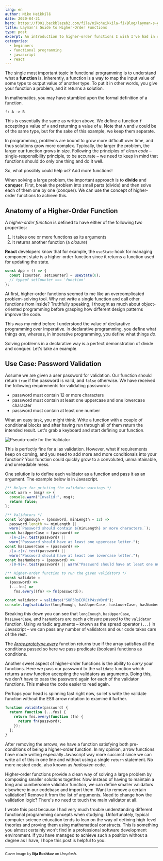 ```yaml
---
lang: en
author: Niko Heikkilä
date: 2020-04-21
hero: https://f001.backblazeb2.com/file/nikoheikkila-fi/Blog/layman-s-guide-to-higher-order-functions.jpg
title: Layman's Guide to Higher-Order Functions
type: post
excerpt: An introduction to higher-order functions I wish I've had in school.
categories:
  - beginners
  - functional programming
  - javascript
  - react
---
```


The single most important topic in functional programming is to understand what a **function** is. Inherently, a function is a way to map the input value of some type to output value of another type. To put it in other words, you give your function a problem, and it returns a solution.

In mathematics, you may have stumbled upon the formal definition of a function.

```plain
f: A -> B
```

This is essentially the same as written above. We define a function `f` accepting a value of `A` and returning a value of `B`. Note that `A` and `B` could be of the same type, but for the sake of this example, we keep them separate.

In programming, problems are bound to grow more difficult over time, and thus solutions grow more complex. Typically, the larger the problem, the larger our function grows in size. Following the principles of _clean code_ – single-responsibility principle, to be accurate – we need to keep in mind that functions should do only one thing and do it well.

So, what possibly could help us? Add more functions!

When solving a large problem, the important approach is to **divide** and **conquer**. First, break the problem into small parts (divide) and then solve each of them one by one (conquer). We can use the concept of higher-order functions to achieve this.

## Anatomy of a Higher-Order Function

A _higher-order function_ is defined to have either of the following two properties:

1. It takes one or more functions as its arguments
2. It returns another function (a _closure_)

**React** developers know that for example, the `useState` hook for managing component state is a higher-order function since it returns a function used for updating the state.

```js
const App = () => {
  const [counter, setCounter] = useState(0);
  // typeof setCounter === 'function'
};
```

At first, higher-order functions seemed to me like an overcomplicated problem-solving tool. Why not write a single function and call other functions from inside? Truthfully speaking, I thought as much about object-oriented programming before grasping how different design patterns improve the code.

This was my mind before I understood the value of declarative programming over imperative. In declarative programming, you define what things _are_, whereas, in imperative programming, you define what things _do_.

Solving problems in a declarative way is a perfect demonstration of divide and conquer. Let's take an example.

## Use Case: Password Validation

Assume we are given a user password for validation. Our function should return `true` if the password is valid, and `false` otherwise. We have received the following requirements for validating passwords:

- password must contain 12 or more characters
- password must contain at least one uppercase and one lowercase character
- password must contain at least one number

What an easy task, you might think. Write a function with a couple of conditional blocks and after having run through all of them return the intended result. Let's grab a keyboard and start defining our function.

![Pseudo-code for the Validator](https://f001.backblazeb2.com/file/nikoheikkila-fi/Blog/validator.png)

This is perfectly fine for a lax validation. However, what if requirements keep on coming, and you need to add more and more conditionals into your function? Your function could quickly grow to a convoluted, unmaintainable, and unreadable mess.

One solution is to define each validator as a function and pass it as an argument. The example below is in Javascript.

```js
/** Helper for printing the validator warnings */
const warn = (msg) => {
  console.warn("Invalid:", msg);
  return false;
};

/** Validators */
const longEnough = (password, minLength = 12) =>
  password.length >= minLength ||
  warn(`Password should contain ${minLength} or more characters.`);
const hasUpperCase = (password) =>
  /[A-Z]+/.test(password) ||
  warn("Password should have at least one uppercase letter.");
const hasLowerCase = (password) =>
  /[a-z]+/.test(password) ||
  warn("Password should have at least one lowercase letter.");
const hasNumbers = (password) =>
  /[0-9]+/.test(password) || warn("Password should have at least one number.");

/** Higher-order function to run the given validators */
const validate =
  (password) =>
  (...fns) =>
    fns.every((fn) => fn(password));

const validator = validate("SUP3RsECREtP4ssW0rd");
console.log(validator(longEnough, hasUpperCase, hasLowerCase, hasNumbers)); // => true
```

Breaking this down you can see that `longEnough`, `hasUpperCase`, `hasLowerCase`, and `hasNumbers` are each a closure passed to the `validator` function. Using variadic arguments – known as the spread operator (`...`) in Javascript – we can pass any number of validators and our code takes care of the rest.

The [_Array.prototype.every_](https://developer.mozilla.org/en-US/docs/Web/JavaScript/Reference/Global_Objects/Array/every) function returns true if the array satisfies all the conditions passed so here we pass predicate (boolean) functions as conditions.

Another sweet aspect of higher-order functions is the ability to _curry_ your functions. Here we pass our password to the `validate` function which returns a new function accepting the validators as arguments. Doing this, we don't have to pass the password again for each of the validator functions. This makes the code easier to read again.

Perhaps your head is spinning fast right now, so let's write the validate function without the ES6 arrow notation to examine it further.

```js
function validate(password) {
  return function (...fns) {
    return fns.every(function (fn) {
      return fn(password);
    });
  };
}
```

After removing the arrows, we have a function satisfying both pre-conditions of being a higher-order function. In my opinion, arrow functions have made writing especially Javascript way more succinct since we can write all of this in one line and without using a single `return` statement. No more nested code, also known as _hadouken_ code.

Higher-order functions provide a clean way of solving a large problem by composing smaller solutions together. Now instead of having to maintain a long and cumbersome validator function, we can define smaller validators elsewhere in our codebase and import them. Want to remove a certain validation? Remove it from the list of arguments. Need to change how the validation logic? There's no need to touch the main validator at all.

I wrote this post because I had very much trouble understanding different functional programming concepts when studying. Unfortunately, typical computer science education tends to lean on the way of defining high-level theories and proving them using mathematical constructs. This is something you almost certainly won't find in a professional software development environment. If you have managed to achieve such a position without a degree as I have, I hope this post is helpful to you.

---

<small>Cover image by **Ilija Boshkov** on _Unsplash_.</small>
